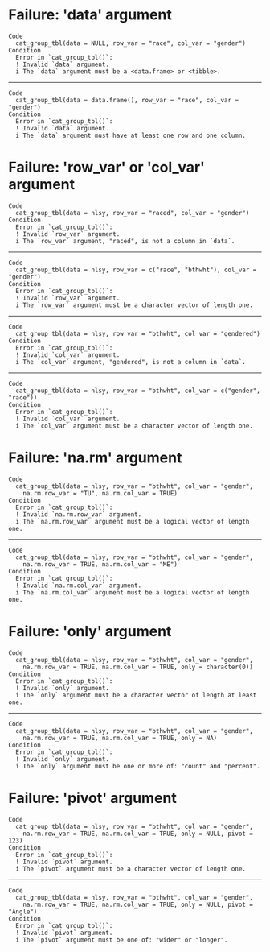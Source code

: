 # Failure: 'data' argument

    Code
      cat_group_tbl(data = NULL, row_var = "race", col_var = "gender")
    Condition
      Error in `cat_group_tbl()`:
      ! Invalid `data` argument.
      i The `data` argument must be a <data.frame> or <tibble>.

---

    Code
      cat_group_tbl(data = data.frame(), row_var = "race", col_var = "gender")
    Condition
      Error in `cat_group_tbl()`:
      ! Invalid `data` argument.
      i The `data` argument must have at least one row and one column.

# Failure: 'row_var' or 'col_var' argument

    Code
      cat_group_tbl(data = nlsy, row_var = "raced", col_var = "gender")
    Condition
      Error in `cat_group_tbl()`:
      ! Invalid `row_var` argument.
      i The `row_var` argument, "raced", is not a column in `data`.

---

    Code
      cat_group_tbl(data = nlsy, row_var = c("race", "bthwht"), col_var = "gender")
    Condition
      Error in `cat_group_tbl()`:
      ! Invalid `row_var` argument.
      i The `row_var` argument must be a character vector of length one.

---

    Code
      cat_group_tbl(data = nlsy, row_var = "bthwht", col_var = "gendered")
    Condition
      Error in `cat_group_tbl()`:
      ! Invalid `col_var` argument.
      i The `col_var` argument, "gendered", is not a column in `data`.

---

    Code
      cat_group_tbl(data = nlsy, row_var = "bthwht", col_var = c("gender", "race"))
    Condition
      Error in `cat_group_tbl()`:
      ! Invalid `col_var` argument.
      i The `col_var` argument must be a character vector of length one.

# Failure: 'na.rm' argument

    Code
      cat_group_tbl(data = nlsy, row_var = "bthwht", col_var = "gender",
        na.rm.row_var = "TU", na.rm.col_var = TRUE)
    Condition
      Error in `cat_group_tbl()`:
      ! Invalid `na.rm.row_var` argument.
      i The `na.rm.row_var` argument must be a logical vector of length one.

---

    Code
      cat_group_tbl(data = nlsy, row_var = "bthwht", col_var = "gender",
        na.rm.row_var = TRUE, na.rm.col_var = "ME")
    Condition
      Error in `cat_group_tbl()`:
      ! Invalid `na.rm.col_var` argument.
      i The `na.rm.col_var` argument must be a logical vector of length one.

# Failure: 'only' argument

    Code
      cat_group_tbl(data = nlsy, row_var = "bthwht", col_var = "gender",
        na.rm.row_var = TRUE, na.rm.col_var = TRUE, only = character(0))
    Condition
      Error in `cat_group_tbl()`:
      ! Invalid `only` argument.
      i The `only` argument must be a character vector of length at least one.

---

    Code
      cat_group_tbl(data = nlsy, row_var = "bthwht", col_var = "gender",
        na.rm.row_var = TRUE, na.rm.col_var = TRUE, only = NA)
    Condition
      Error in `cat_group_tbl()`:
      ! Invalid `only` argument.
      i The `only` argument must be one or more of: "count" and "percent".

# Failure: 'pivot' argument

    Code
      cat_group_tbl(data = nlsy, row_var = "bthwht", col_var = "gender",
        na.rm.row_var = TRUE, na.rm.col_var = TRUE, only = NULL, pivot = 123)
    Condition
      Error in `cat_group_tbl()`:
      ! Invalid `pivot` argument.
      i The `pivot` argument must be a character vector of length one.

---

    Code
      cat_group_tbl(data = nlsy, row_var = "bthwht", col_var = "gender",
        na.rm.row_var = TRUE, na.rm.col_var = TRUE, only = NULL, pivot = "Angle")
    Condition
      Error in `cat_group_tbl()`:
      ! Invalid `pivot` argument.
      i The `pivot` argument must be one of: "wider" or "longer".

